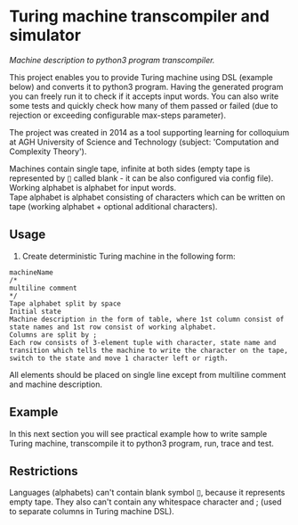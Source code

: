 # Turing machine transcompiler and simulator
*Machine description to python3 program transcompiler.*

This project enables you to provide Turing machine using DSL (example below) and converts it to python3 program. Having the generated program you can freely run it to check if it accepts input words. You can also write some tests and quickly check how many of them passed or failed (due to rejection or exceeding configurable max-steps parameter).

The project was created in 2014 as a tool supporting learning for colloquium at AGH University of Science and Technology (subject: 'Computation and Complexity Theory').

Machines contain single tape, infinite at both sides (empty tape is represented by ▯ called blank - it can be also configured via config file).  
Working alphabet is alphabet for input words.  
Tape alphabet is alphabet consisting of characters which can be written on tape (working alphabet + optional additional characters).


## Usage
1. Create deterministic Turing machine in the following form:

```
machineName  
/* 
multiline comment
*/
Tape alphabet split by space
Initial state
Machine description in the form of table, where 1st column consist of state names and 1st row consist of working alphabet.
Columns are split by ;
Each row consists of 3-element tuple with character, state name and transition which tells the machine to write the character on the tape, switch to the state and move 1 character left or rigth.
```

All elements should be placed on single line except from multiline comment and machine description.


## Example
In this next section you will see practical example how to write sample Turing machine, transcompile it to python3 program, run, trace and test.


## Restrictions

Languages (alphabets) can't contain blank symbol ▯, because it represents empty tape. They also can't contain any whitespace character and ; (used to separate columns in Turing machine DSL).

